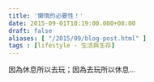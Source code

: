 ```yaml
---
title: '懶惰的必要性！'
date: 2015-09-01T10:19:00.000+08:00
draft: false
aliases: [ "/2015/09/blog-post.html" ]
tags : [lifestyle - 生活與生存]
---
```


因為休息所以去玩；因為去玩所以休息…
